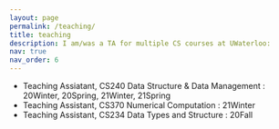 ```yaml
---
layout: page
permalink: /teaching/
title: teaching
description: I am/was a TA for multiple CS courses at UWaterloo: 
nav: true
nav_order: 6
---
```


* Teaching Assiatant, CS240 Data Structure & Data Management : 20Winter, 20Spring, 21Winter, 21Spring
* Teaching Assistant, CS370 Numerical Computation : 21Winter
* Teaching Assistant, CS234 Data Types and Structure : 20Fall
